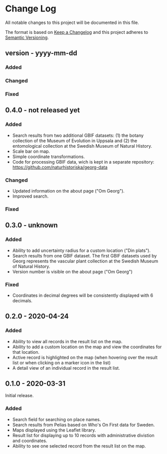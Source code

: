# Change Log

All notable changes to this project will be documented in this file.

The format is based on [Keep a Changelog](http://keepachangelog.com/)
and this project adheres to [Semantic Versioning](http://semver.org/).

## version - yyyy-mm-dd

### Added

### Changed

### Fixed


## 0.4.0 - not released yet

### Added

* Search results from two additional GBIF datasets: (1) the botany collection of the Museum of Evolution in Uppsala and (2) the entomological collection at the Swedish Museum of Natural History.
* Scale bar on map.
* Simple coordinate transformations.
* Code for processing GBIF data, wich is kept in a separate repository: https://github.com/naturhistoriska/georg-data


### Changed

* Updated information on the about page ("Om Georg"). 
* Improved search.


### Fixed


## 0.3.0 - unknown

### Added

* Ability to add uncertainty radius for a custom location ("Din plats").
* Search results from one GBIF dataset. The first GBIF datasets used by Georg represents the vascular plant collection at the Swedish Museum of Natural History.
* Version number is visible on the about page ("Om Georg")


### Fixed

* Coordinates in decimal degrees will be consistently displayed with 6 decimals.


## 0.2.0 - 2020-04-24

### Added

* Ability to view all records in the result list on the map.
* Ability to add a custom location on the map and view the coordinates for that location.
* Active record is highlighted on the map (when hovering over the result list or when clicking on a marker icon in the list)
* A detail view of an individual record in the result list.


## 0.1.0 - 2020-03-31

Initial release.

### Added

* Search field for searching on place names.
* Search results from Pelias based on Who's On First data for Sweden.
* Maps displayed using the Leaflet library.
* Result list for displaying up to 10 records with administrative divistion and coordinates.
* Ability to see one selected record from the result list on the map.
